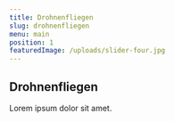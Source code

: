 ```yaml
---
title: Drohnenfliegen
slug: drohnenfliegen
menu: main
position: 1
featuredImage: /uploads/slider-four.jpg
---
```

## Drohnenfliegen

Lorem ipsum dolor sit amet.
